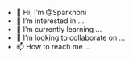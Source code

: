 - 👋 Hi, I’m @Sparknoni
- 👀 I’m interested in ...
- 🌱 I’m currently learning ...
- 💞️ I’m looking to collaborate on ...
- 📫 How to reach me ...

<!---
Sparknoni/Sparknoni is a ✨ special ✨ repository because its `README.md` (this file) appears on your GitHub profile.
You can click the Preview link to take a look at your changes.
--->
